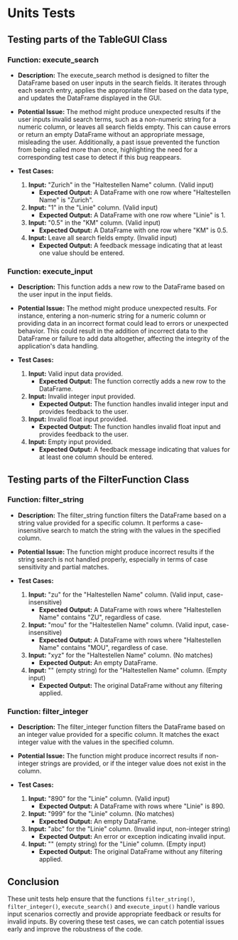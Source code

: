 # Units Tests

## Testing parts of the TableGUI Class

### Function: execute_search

- **Description:**
  The execute_search method is designed to filter the DataFrame based on user inputs in the search fields. It iterates through each search entry, applies the appropriate filter based on the data type, and updates the DataFrame displayed in the GUI.

- **Potential Issue:**
  The method might produce unexpected results if the user inputs invalid search terms, such as a non-numeric string for a numeric column, or leaves all search fields empty. This can cause errors or return an empty DataFrame without an appropriate message, misleading the user. Additionally, a past issue prevented the function from being called more than once, highlighting the need for a corresponding test case to detect if this bug reappears.

- **Test Cases:**
  1. **Input:** "Zurich" in the "Haltestellen Name" column. (Valid input)
     - **Expected Output:** A DataFrame with one row where "Haltestellen Name" is "Zurich".
  2. **Input:** "1" in the "Linie" column. (Valid input)
     - **Expected Output:** A DataFrame with one row where "Linie" is 1.
  3. **Input:** "0.5" in the "KM" column. (Valid input)
     - **Expected Output:** A DataFrame with one row where "KM" is 0.5.
  4. **Input:** Leave all search fields empty. (Invalid input)
     - **Expected Output:** A feedback message indicating that at least one value should be entered.

### Function: execute_input

- **Description:**
  This function adds a new row to the DataFrame based on the user input in the input fields.

- **Potential Issue:**
  The method might produce unexpected results. For instance, entering a non-numeric string for a numeric column or providing data in an incorrect format could lead to errors or unexpected behavior. This could result in the addition of incorrect data to the DataFrame or failure to add data altogether, affecting the integrity of the application's data handling.

- **Test Cases:**
  1. **Input:** Valid input data provided.
     - **Expected Output:** The function correctly adds a new row to the DataFrame.
  2. **Input:** Invalid integer input provided.
     - **Expected Output:** The function handles invalid integer input and provides feedback to the user.
  3. **Input:** Invalid float input provided.
     - **Expected Output:** The function handles invalid float input and provides feedback to the user.
  4. **Input:** Empty input provided.
     - **Expected Output:** A feedback message indicating that values for at least one column should be entered.

## Testing parts of the FilterFunction Class

### Function: filter_string

- **Description:**
  The filter_string function filters the DataFrame based on a string value provided for a specific column. It performs a case-insensitive search to match the string with the values in the specified column.

- **Potential Issue:**
  The function might produce incorrect results if the string search is not handled properly, especially in terms of case sensitivity and partial matches.

- **Test Cases:**
  1. **Input:** "zu" for the "Haltestellen Name" column. (Valid input, case-insensitive)
     - **Expected Output:** A DataFrame with rows where "Haltestellen Name" contains "ZU", regardless of case.
  2. **Input:** "mou" for the "Haltestellen Name" column. (Valid input, case-insensitive)
     - **Expected Output:** A DataFrame with rows where "Haltestellen Name" contains "MOU", regardless of case.
  3. **Input:** "xyz" for the "Haltestellen Name" column. (No matches)
     - **Expected Output:** An empty DataFrame.
  4. **Input:** "" (empty string) for the "Haltestellen Name" column. (Empty input)
     - **Expected Output:** The original DataFrame without any filtering applied.

### Function: filter_integer

- **Description:**
  The filter_integer function filters the DataFrame based on an integer value provided for a specific column. It matches the exact integer value with the values in the specified column.

- **Potential Issue:**
  The function might produce incorrect results if non-integer strings are provided, or if the integer value does not exist in the column.

- **Test Cases:**
  1. **Input:** "890" for the "Linie" column. (Valid input)
     - **Expected Output:** A DataFrame with rows where "Linie" is 890.
  2. **Input:** "999" for the "Linie" column. (No matches)
     - **Expected Output:** An empty DataFrame.
  3. **Input:** "abc" for the "Linie" column. (Invalid input, non-integer string)
     - **Expected Output:** An error or exception indicating invalid input.
  4. **Input:** "" (empty string) for the "Linie" column. (Empty input)
     - **Expected Output:** The original DataFrame without any filtering applied.

## Conclusion

These unit tests help ensure that the functions `filter_string()`, `filter_integer()`, `execute_search()` and `execute_input()` handle various input scenarios correctly and provide appropriate feedback or results for invalid inputs. By covering these test cases, we can catch potential issues early and improve the robustness of the code.
